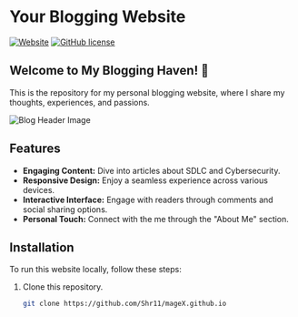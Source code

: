 # Your Blogging Website

[![Website](https://images.unsplash.com/photo-1542435503-956c469947f6?q=80&w=1974&auto=format&fit=crop&ixlib=rb-4.0.3&ixid=M3wxMjA3fDB8MHxwaG90by1wYWdlfHx8fGVufDB8fHx8fA%3D%3D)](https://mageX.github.io/)
[![GitHub license](https://img.shields.io/badge/license-MIT-blue.svg)](https://github.com/Shr11/mageX.github.io/blob/main/LICENSE)

## Welcome to My Blogging Haven! 🚀

This is the repository for my personal blogging website, where I share my thoughts, experiences, and passions.

![Blog Header Image](url_to_your_header_image.gif)

## Features

- **Engaging Content:** Dive into articles about SDLC and Cybersecurity.
- **Responsive Design:** Enjoy a seamless experience across various devices.
- **Interactive Interface:** Engage with readers through comments and social sharing options.
- **Personal Touch:** Connect with the me through the "About Me" section.


## Installation

To run this website locally, follow these steps:

1. Clone this repository.
   ```bash
   git clone https://github.com/Shr11/mageX.github.io
